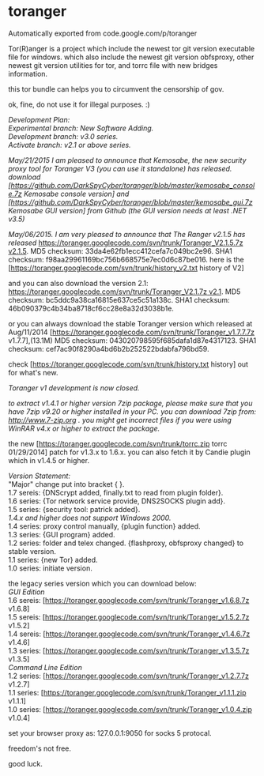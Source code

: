 # toranger
Automatically exported from code.google.com/p/toranger

Tor(R)anger is a project which include the newest tor git version executable file for windows. which also include the newest git version obfsproxy, other newest git version utilities for tor, and torrc file with new bridges information.

this tor bundle can helps you to circumvent the censorship of gov.

ok, fine, do not use it for illegal purposes. :)

*Development Plan:*<br>
*Experimental branch: New Software Adding.*<br>
*Development branch: v3.0 series.*<br>
*Activate branch: v2.1 or above series.*<br>

*May/21/2015 I am pleased to announce that Kemosabe, the new security proxy tool for Toranger V3 (you can use it standalone) has released.*
*download [https://github.com/DarkSpyCyber/toranger/blob/master/kemosabe_console.7z Kemosabe console version] and [https://github.com/DarkSpyCyber/toranger/blob/master/kemosabe_gui.7z Kemosabe GUI version] from Github (the GUI version needs at least .NET v3.5)*

*May/06/2015. I am very pleased to announce that The Ranger v2.1.5 has released* 
[https://toranger.googlecode.com/svn/trunk/Toranger_V2.1.5.7z v2.1.5](9.1M). MD5 checksum: 33da4e62fb1ecc412cefa7c049bc2e96. SHA1 checksum: f98aa29961169bc756b668575e7ec0d6c87be016. here is the [https://toranger.googlecode.com/svn/trunk/history_v2.txt history of V2]

and you can also download the version 2.1: [https://toranger.googlecode.com/svn/trunk/Toranger_V2.1.7z v2.1](6.8M). MD5 checksum: bc5ddc9a38ca16815e637ce5c51a138c. SHA1 checksum: 46b090379c4b34ba8718cf6cc28e8a32d3038b1e.

or you can always download the stable Toranger version which released at Aug/11/2014 [https://toranger.googlecode.com/svn/trunk/Toranger_v1.7.7.7z v1.7.7],(13.1M) MD5 checksum: 043020798595f685dafa1d87e4317123. SHA1 checksum: cef7ac90f8290a4bd6b2b252522bdabfa796bd59.

check [https://toranger.googlecode.com/svn/trunk/history.txt history] out for what's new.

*Toranger v1 development is now closed.*

*to extract v1.4.1 or higher version 7zip package, please make sure that you have 7zip v9.20 or higher installed in your PC. you can download 7zip from: http://www.7-zip.org . you might get incorrect files if you were using WinRAR v4.x or higher to extract the package.*<br>


the new [https://toranger.googlecode.com/svn/trunk/torrc.zip torrc 01/29/2014] patch for v1.3.x to 1.6.x. you can also fetch it by Candie plugin which in v1.4.5 or higher.

*Version Statement:*<br>
"Major" change put into bracket { }.<br>
1.7 sereis: {DNScrypt added, finally.txt to read from plugin folder}.<br>
1.6 series: {Tor network service provide, DNS2SOCKS plugin add}.<br>
1.5 series: {security tool: patrick added}.<br>
*1.4.x and higher does not support Windows 2000.*<br>
1.4 series: proxy control manually, {plugin function} added.<br>
1.3 series: {GUI program} added.<br>
1.2 series: folder and telex changed. {flashproxy, obfsproxy changed} to stable version.<br>
1.1 series: {new Tor} added.<br>
1.0 series: initiate version.<br>

the legacy series version which you can download below:<br>
*GUI Edition*<br>
1.6 sereis: [https://toranger.googlecode.com/svn/trunk/Toranger_v1.6.8.7z v1.6.8]<br>
1.5 sereis: [https://toranger.googlecode.com/svn/trunk/Toranger_v1.5.2.7z v1.5.2]<br>
1.4 sereis: [https://toranger.googlecode.com/svn/trunk/Toranger_v1.4.6.7z v1.4.6]<br>
1.3 series: [https://toranger.googlecode.com/svn/trunk/Toranger_v1.3.5.7z v1.3.5]<br>
*Command Line Edition*<br>
1.2 series: [https://toranger.googlecode.com/svn/trunk/Toranger_v1.2.7.7z v1.2.7]<br>
1.1 series: [https://toranger.googlecode.com/svn/trunk/Toranger_v1.1.1.zip v1.1.1]<br>
1.0 series: [https://toranger.googlecode.com/svn/trunk/Toranger_v1.0.4.zip v1.0.4]

set your browser proxy as: 127.0.0.1:9050 for socks 5 protocal.

freedom's not free.

good luck.
